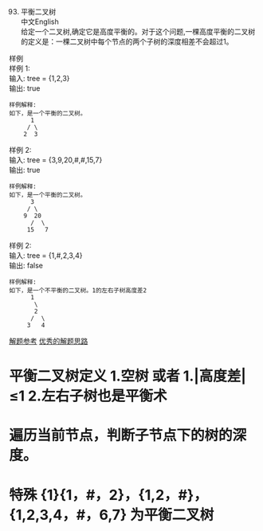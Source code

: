 93. 平衡二叉树  
中文English  
给定一个二叉树,确定它是高度平衡的。对于这个问题,一棵高度平衡的二叉树的定义是：一棵二叉树中每个节点的两个子树的深度相差不会超过1。   

样例  
样例  1:  
	输入: tree = {1,2,3}  
	输出: true  
	
	样例解释:  
	如下，是一个平衡的二叉树。  
		  1    
		 / \                  
		2  3  

	
样例  2:  
	输入: tree = {3,9,20,#,#,15,7}  
	输出: true  
	  
	样例解释:  
	如下，是一个平衡的二叉树。  
		  3    
		 / \                  
		9  20                  
		  /  \                  
		 15   7   

	
样例  2:  
	输入: tree = {1,#,2,3,4}   
	输出: false  
	
	样例解释:  
	如下，是一个不平衡的二叉树。1的左右子树高度差2  
		  1    
		   \                   
		   2                  
		  /  \                  
		 3   4  
		 
[解题参考](https://blog.csdn.net/sinat_23133783/article/details/79114415)
[优秀的解题思路](https://www.codetd.com/article/4916777)
# 平衡二叉树定义  1.空树   或者  1.|高度差|≤1   2.左右子树也是平衡术
# 遍历当前节点，判断子节点下的树的深度。  
# 特殊 {1}{1，#，2}，{1,2，#}， {1,2,3,4，#，6,7} 为平衡二叉树
	
